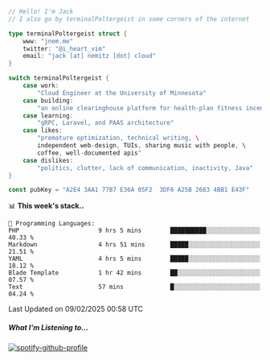 ```go
// Hello! I'm Jack
// I also go by terminalPoltergeist in some corners of the internet

type terminalPoltergeist struct {
    www: "jnem.me"
    twitter: "@i_heart_vim"
    email: "jack [at] nemitz [dot] cloud"
}

switch terminalPoltergeist {
    case work:
        "Cloud Engineer at the University of Minnesota"
    case building:
        "an online clearinghouse platform for health-plan fitness incentive programs"
    case learning:
        "gRPC, Laravel, and PAAS architecture"
    case likes:
        "premature optimization, technical writing, \
        independent web-design, TUIs, sharing music with people, \
        coffee, well-documented apis"
    case dislikes:
        "politics, clutter, lack of communication, inactivity, Java"
}

const pubKey = "A2E4 3AA1 77B7 E36A 05F2  3DF6 A25B 2683 4BB1 E43F"
```

<!--START_SECTION:waka-->
📊 **This week's stack..** 

```text
💬 Programming Languages: 
PHP                      9 hrs 5 mins        ██████████░░░░░░░░░░░░░░░   40.33 % 
Markdown                 4 hrs 51 mins       █████░░░░░░░░░░░░░░░░░░░░   21.51 % 
YAML                     4 hrs 5 mins        █████░░░░░░░░░░░░░░░░░░░░   18.12 % 
Blade Template           1 hr 42 mins        ██░░░░░░░░░░░░░░░░░░░░░░░   07.57 % 
Text                     57 mins             █░░░░░░░░░░░░░░░░░░░░░░░░   04.24 % 
```


 Last Updated on 09/02/2025 00:58 UTC
<!--END_SECTION:waka-->

##### What I'm Listening to...

[![spotify-github-profile](https://jnem.me/listening-item?maxAge=2592000)](https://jnem.me/listening)

